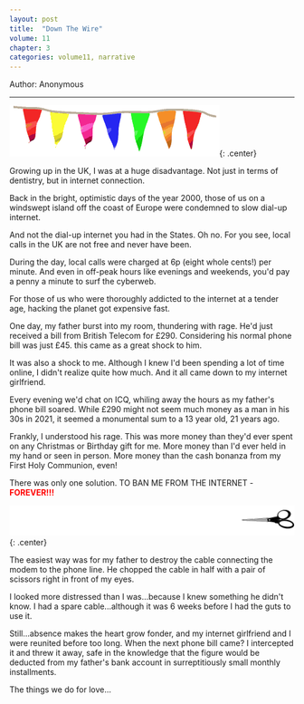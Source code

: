 ```yaml
---
layout: post
title:  "Down The Wire"
volume: 11
chapter: 3
categories: volume11, narrative
---
```

Author: Anonymous

<hr/>

![note](/assets/img/banderines.gif){: .center}  


Growing up in the UK, I was at a huge disadvantage. Not just in terms of dentistry, but in internet connection. 

Back in the bright, optimistic days of the year 2000, those of us on a windswept island off the coast of Europe were condemned to slow dial-up internet.

And not the dial-up internet you had in the States. Oh no. For you see, local calls in the UK are not free and never have been.

During the day, local calls were charged at 6p (eight whole cents!) per minute. And even in off-peak hours like evenings and weekends, you'd pay a penny a minute to surf the cyberweb. 

For those of us who were thoroughly addicted to the internet at a tender age, hacking the planet got expensive fast. 

One day, my father burst into my room, thundering with rage. He'd just received a bill from British Telecom for £290. Considering his normal phone bill was just £45. this came as a great shock to him. 

It was also a shock to me. Although I knew I'd been spending a lot of time online, I didn't realize quite how much. And it all came down to my internet girlfriend.

Every evening we'd chat on ICQ, whiling away the hours as my father's phone bill soared. While £290 might not seem much money as a man in his 30s in 2021, it seemed a monumental sum to a 13 year old, 21 years ago.

Frankly, I understood his rage. This was more money than they'd ever spent on any Christmas or Birthday gift for me. More money than I'd ever held in my hand or seen in person. More money than the cash bonanza from my First Holy Communion, even!

There was only one solution. TO BAN ME FROM THE INTERNET - <span style="color:red;">**FOREVER!!!**</span>

![note](/assets/img/scissors.gif){: .center}  

The easiest way was for my father to destroy the cable connecting the modem to the phone line. He chopped the cable in half with a pair of scissors right in front of my eyes.

I looked more distressed than I was...because I knew something he didn't know. I had a spare cable...although it was 6 weeks before I had the guts to use it.

Still...absence makes the heart grow fonder, and my internet girlfriend and I were reunited before too long. When the next phone bill came? I intercepted it and threw it away, safe in the knowledge that the figure would be deducted from my father's bank account in surreptitiously  small monthly installments. 

The things we do for love...